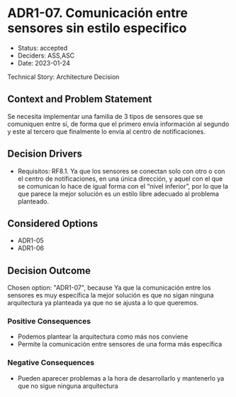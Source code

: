 # ADR1-07. Comunicación entre sensores sin estilo especifico

* Status: accepted
* Deciders: ASS,ASC
* Date: 2023-01-24

Technical Story: Architecture Decision

## Context and Problem Statement

Se necesita implementar una familia de 3 tipos de sensores que se comuniquen entre sí, de forma que el primero envía información al segundo y este al tercero que finalmente lo envía al centro de notificaciones.

## Decision Drivers

* Requisitos: RF8.1. Ya que los sensores se conectan solo con otro o con el centro de notificaciones, en una única dirección, y aquel con el que se comunican lo hace de igual forma con el “nivel inferior”, por lo que la que parece la mejor solución es un estilo libre adecuado al problema planteado.

## Considered Options

* ADR1-05
* ADR1-06

## Decision Outcome

Chosen option: "ADR1-07", because Ya que la comunicación entre los sensores es muy específica la mejor solución es que no sigan ninguna arquitectura ya planteada ya que no se ajusta a lo que queremos.

### Positive Consequences

* Podemos plantear la arquitectura como más nos conviene
* Permite la comunicación entre sensores de una forma más específica

### Negative Consequences

* Pueden aparecer problemas a la hora de desarrollarlo y mantenerlo ya que no sigue ninguna arquitectura

